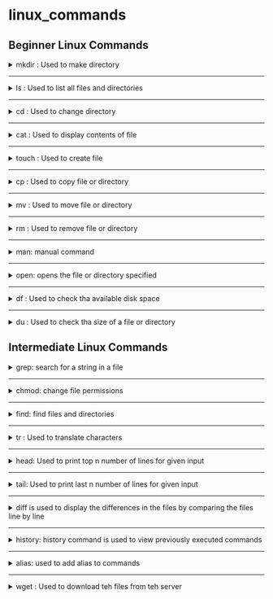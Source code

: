 # linux_commands

## Beginner Linux Commands

<details>

<summary>mkdir : Used to make directory</summary>
<p>

**Syntax:**

```console
mkdir <directory_name>
```

**It will create a directory with name <directory_name>**

```console
mkdir -p <directory_name>/<directory_name2>
```

**It will create a directory with name <directory_name2> inside directory <directory_name>**

Example:

![mkdir](img/mkdir.png)

</p>

</details>

---

<details>
<summary>ls : Used to list all files and directories</summary>
<p>

**Syntax:**

```console
ls 
```

It will list all files and directories in current directory

```console
ls -a
```

It will list all files and directories including hidden files and directories

```console
ls -l
```
It will list all files and directories and their permissions

Example:

![ls](img/ls.png)

</p>

</details>

---

<details>
<summary>cd : Used to change directory</summary>
<p>

**Syntax:**

```console
cd <directory_name>
``` 
**It will change directory to <directory_name>**

```console
cd ..
cd ../..
```
**It will change directory to parent directory of current directory**


```console
cd ~
```
**It will change directory to home directory**

Example:

![cd](img/cd.png)

</p>

</details>

---

<details>
<summary>cat : Used to display contents of file</summary>

<p>

**Syntax:**

```console  
cat <file_name>
```
**It will display contents of file <file_name>**

```console
cat <file_name1> <file_name2>
```
**It will display contents of file <file_name1> and <file_name2>**

```console
cat <file_name1> <file_name2> > <file_name3>
```
**It will display contents of file <file_name1> and <file_name2> and store it in file <file_name3>**
    
Example:

![cat](img/cat.png)

</p>

</details>

---

<details>

<summary>touch : Used to create file</summary>

<p>

**Syntax:**

```console
touch <file_name>
```

**It will create a file with name <file_name>**

```console
touch <file_name1> <file_name2>
```

**It will create a file with name <file_name1> and <file_name2>**

Example:

![touch](img/touch.png)

</p>

</details>

---

<details>

<summary>cp : Used to copy file or directory</summary>

<p>

**Syntax:**

```console
cp <file_name> <directory_name>
```

**It will copy file <file_name> to directory <directory_name>**

```console
cp <file_name1> <file_name2>
```
        
**It will copy file <file_name1> to file <file_name2>**

```console
cp -r <directory_name1> <directory_name2>
```

**It will copy directory <directory_name1> to directory <directory_name2>**


Example:

![cp](img/cp.png)

</p>    

</details>

---         

<details>

<summary>mv : Used to move file or directory</summary>

<p>

**Syntax:**

```console
mv <file_name> <directory_name>
```

**It will move file <file_name> to directory <directory_name>**

```console

mv <file_name1> <file_name2>
```

**It will move file <file_name1> to file <file_name2>**

```console
mv <directory_name1> <directory_name2>
```

**It will move directory <directory_name1> to directory <directory_name2>**


```console
mv <file_name> <file_name2>
```

**It will rename file <file_name> to <file_name2>**


Example:

![mv](img/mv.png)

</p>

</details>

---

<details>

<summary>rm : Used to remove file or directory</summary>

<p>

**Syntax:**

```console
rm <file_name>
```

**It will remove file <file_name>**

```console

rm -r <directory_name>
```

**It will remove directory <directory_name>**

```console
rm -rf <directory_name>
```

**It will remove directory <directory_name> forcefully**

```console

rm -i <file_name>
```

**It will ask for confirmation before removing file <file_name>**

Example:

![rm](img/rm.png)

</p>

</details>

---

<details>

<summary>man: manual command</summary>

<p>

**Syntax:**

```console
man <command_name>
```

**It will display manual of command <command_name>**

</p>

</details>

---

<details>

<summary>open: opens the file or directory specified </summary>

<p>

**Syntax:**

```console
open <file_name>
```

**It will open file <file_name>**

```console

open .
```

**It will open the folder which you are in**

</p>

</details>

---

<details>

<summary>df  : Used to check tha available disk space </summary>

<p>

**Syntax:**

```console

df -h
```

**It will display the available disk space in human readable format**

**Example**

![df](img/df.png)

</p>

</details>

---

<details>   

<summary>du  : Used to check tha size of a file or directory </summary>

<p>

**Syntax:**

```console

du -sh <file_name>
```

**It will display the size of file <file_name> in human readable format**

```console

du -sh <directory_name>
```

**It will display the size of directory <directory_name> in human readable format**

**Example**

![du](img/du.png)

</p>

</details>


## Intermediate Linux Commands

<details>

<summary>grep: search for a string in a file</summary>

<p>

**Syntax:**

```console
grep <string> <file_name>
```

**It will search for string <string> in file <file_name>**

```console  
grep -i <string> <file_name>
```

**It will search for string <string> in file <file_name> ignoring case**

```console

grep -r <string> <directory_name>
```

**It will search for string <string> in directory <directory_name>**

```console

grep -v <string> <file_name>
```

**It will search for string <string> in file <file_name> and display lines which do not contain string <string>**

```console

grep -c <string> <file_name>
```

**It will search for string <string> in file <file_name> and display number of lines which contain string <string>**

```console


grep -n <string> <file_name>
```

**It will search for string <string> in file <file_name> and display line number of lines which contain string <string>**

```console

grep -w <string> <file_name>
```


**It will search for string <string> in file <file_name> and display lines which contain string <string> as a word**

```console

grep -A <number> <string> <file_name>
```

**It will search for string <string> in file <file_name> and display <number> lines after the line which contains string <string>**

```console

grep -B <number> <string> <file_name>
```


**It will search for string <string> in file <file_name> and display <number> lines before the line which contains string <string>**

```console

grep -C <number> <string> <file_name>
```

**It will search for string <string> in file <file_name> and display <number> lines before and after the line which contains string <string>**

Example:

![grep](img/grep.png)

</p>

</details>

---

<details>

<summary>chmod: change file permissions</summary>

<p>

**To find the permission of a file or directory, use `ls -l`**

![access](img/access.png)

**`-rw-r--r--` is the permission of the file.**

**`-rw-` is the permission of the owner of the file.**

**`r--` is the permission of the group of the file.**

**`r--` is the permission of the others.**

**`r` means read permission.**

**`w` means write permission.**

**`x` means execute permission.**

**`-` means no permission.**

**r (read): 4**
**w (write): 2**
**x (execute): 1**
**- (no permission): 0**

**Syntax:**

```console
chmod <permission> <file_name>
```

**It will change the permission of file <file_name> to <permission>**

```console

chmod 777 <file_name>
```

**It will change the permission of file <file_name> to 777(all the access for all the users)**

```console

chmod 644 <file_name>
```

**It will change the permission of file <file_name> to 644(read and write access for owner and read access for group and others)**

**Example**

![chmod](img/chmod.png)

</p>

</details>

---

<details>

<summary>find: find files and directories</summary>

<p>

**Syntax:**

```console
find . -name <file_name>
```

**It will search for file <file_name> in current directory**

```console
find <directory_name> -name <file_name>
```

**It will search for file <file_name> in directory <directory_name>**

```console

find <directory_name> -iname <file_name>
```

**It will search for file <file_name> in directory <directory_name> ignoring case**

```console


find <directory_name> -type f
```

**It will search for files in directory <directory_name>**

```console

find <directory_name> -type d
```

**It will search for directories in directory <directory_name>**

```console

find <directory_name> -empty
```

**It will search for empty files and directories in directory <directory_name>**

```console

find <directory_name> -perm 777
```

**It will search for files and directories with permission 777 in directory <directory_name>**

```console

find <directory_name> -perm 777 -exec chmod 644 {} \;
```

**It will search for files and directories with permission 777 in directory <directory_name> and change their permission to 644**

```console

find <directory_name> -perm 777 -exec rm -rf {} \;
```

**It will search for files and directories with permission 777 in directory <directory_name> and remove them forcefully**

```console

find <directory_name> -perm 777 -exec cp -r {} <directory_name2> \;
```

**It will search for files and directories with permission 777 in directory <directory_name> and copy them to directory <directory_name2>**

```console

find <directory_name> -perm 777 -exec mv {} <directory_name2> \;
```

**It will search for files and directories with permission 777 in directory <directory_name> and move them to directory <directory_name2>**

```console

find <directory_name> -perm 777 -exec grep -i <string> {} \;
```

**It will search for files and directories with permission 777 in directory <directory_name> and search for string <string> in them**

```console

find <directory_name> -perm 777 -exec grep -i <string> {} \; -exec rm -rf {} \;
```

**It will search for files and directories with permission 777 in directory <directory_name> and search for string <string> in them and remove them forcefully**

**`-exec` is an option that indicates that a command should be executed on each matching file.**

**`{}` is a placeholder for the current file name.**

**`\;` is a separator indicating the end of the command, like ; in bash.**

Example:

![find](img/find.png)

</p>

</details>

---

<details>

<summary>tr : Used to translate characters </summary>

<p>

**Syntax:**

```console

tr 'a-z' 'A-Z'
```

**It will translate all the characters from 'a' to 'z' to 'A' to 'Z'**

```console

tr -d 'a-z'
```

**It will delete all the characters from 'a' to 'z'**

```console


tr -d 'a-z' < file_name
```

**It will delete all the characters from 'a' to 'z' from file <file_name>**

```console

tr -d 'a-z' < file_name > file_name2
```

**It will delete all the characters from 'a' to 'z' from file <file_name> and save the output in file <file_name2>**


**Example**

![tr](img/tr.png)

</p>

</details>

---

<details>

<summary>head: Used to print top n number of lines for given input </summary>

<p>

**Syntax:**

```console

head <file_name>
```

**It will print top 10 lines of file <file_name>**

```console

head -n <number> <file_name>
```

**It will print top <number> lines of file <file_name>**

```console

head -n <number> <file_name> > <file_name2>
```

**It will print top <number> lines of file <file_name> and save the output in file <file_name2>**

**Example**

![head](img/head.png)

</p>

</details>

---

<details>

<summary>tail: Used to print last n number of lines for given input </summary>

<p>

**Syntax:**

```console

tail <file_name>
```

**It will print last 10 lines of file <file_name>**

```console

tail -n <number> <file_name>
```

**It will print last <number> lines of file <file_name>**

```console

tail -n <number> <file_name> > <file_name2>
```

**It will print last <number> lines of file <file_name> and save the output in file <file_name2>**

**Example**

![tail](img/tail.png)

</p>

</details>

---

<details>

<summary>diff is used to display the differences in the files by comparing the files line by line</summary>

<p>

**Syntax:**

```console

diff <file_name1> <file_name2>
``` 

**It will display the differences in the files <file_name1> and <file_name2>**

```console

diff -y <file_name1> <file_name2>
```

**It will display the differences in the files <file_name1> and <file_name2> side by side**
**Example**

![diff](img/diff.png)

</p>

</details>

---

<details>

<summary>history: history command is used to view previously executed commands</summary>

<p>

**Syntax:**

```console

history
```
    
**It will display all the previously executed commands**

```console

history | grep <string>
```

</p>

</details>

---

<details>

<summary>alias: used to add alias to commands</summary>

<p>

**Syntax:**

```console

alias <alias_name>='<command>'
```

**It will add alias <alias_name> to command <command>**

```console

alias <alias_name>='<command>' >> ~/.bashrc
```

**It will add alias <alias_name> to command <command> in file ~/.bashrc**

**Example**

![alias](img/alias.png)

</p>

</details>

---

<details>

<summary> wget : Used to download teh files from teh server</summary>


<p>

**Syntax:**

```console

wget <url>
```

**It will download the file from the url <url>**

```console

wget -O <file_name> <url>
```

**It will download the file from the url <url> and save it as <file_name>**

```console  

wget -O <file_name> <url> -q
```

**It will download the file from the url <url> and save it as <file_name> and will not display any output**

```console

wget -b <url>
```

**It will download the file from the url <url> in background**

```console

wget -c <url>
```

**It will download the file from the url <url> and will resume the download if it is interrupted**

</p>

</details>









